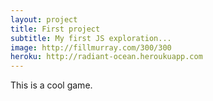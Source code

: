 ```yaml
---
layout: project
title: First project
subtitle: My first JS exploration...
image: http://fillmurray.com/300/300
heroku: http://radiant-ocean.heroukuapp.com
---
```


This is a cool game.
